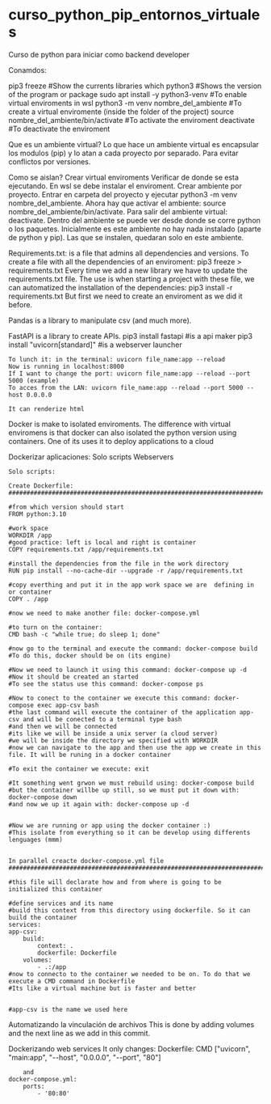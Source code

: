 # curso_python_pip_entornos_virtuales
Curso de python para iniciar como backend developer

Conamdos:

pip3 freeze                                     #Show the currents libraries 
which python3                                   #Shows the version of the program or package
sudo apt install -y python3-venv                #To enable virtual enviroments in wsl
python3 -m venv nombre_del_ambiente             #To create a virtual enviromente (inside the folder of the project)
source nombre_del_ambiente/bin/activate         #To activate the enviroment
deactivate                                      #To deactivate the enviroment


Que es un ambiente virtual?
Lo que hace un ambiente virtual es encapsular los modulos (pip) y lo atan a cada proyecto por separado. Para evitar conflictos por versiones.

Como se aislan? Crear virtual enviroments
    Verificar de donde se esta ejecutando.
    En wsl se debe instalar el enviroment.
    Crear ambiente por proyecto. Entrar en carpeta del proyecto y ejecutar python3 -m venv nombre_del_ambiente.
    Ahora hay que activar el ambiente: source nombre_del_ambiente/bin/activate.
    Para salir del ambiente virtual: deactivate.
    Dentro del ambiente se puede ver desde donde se corre python o los paquetes.
    Inicialmente es este ambiente no hay nada instalado (aparte de python y pip).
    Las que se instalen, quedaran solo en este ambiente.

Requirements.txt: is a file that admins all dependencies and versions.
    To create a file with all the dependencies of an enviroment: pip3 freeze > requirements.txt
    Every time we add a new library we have to update the requirements.txt file.
    The use is when starting a project with these file, we can automatized the installation of the dependencies:
        pip3 install -r requirements.txt
        But first we need to create an enviroment as we did it before.

Pandas is a library to manipulate csv (and much more).

FastAPI is a library to create APIs.
    pip3 install fastapi                #is a api maker
    pip3 install "uvicorn[standard]"    #is a webserver launcher

    To lunch it: in the terminal: uvicorn file_name:app --reload
    Now is running in localhost:8000
    If I want to change the port: uvicorn file_name:app --reload --port 5000 (example)
    To acces from the LAN: uvicorn file_name:app --reload --port 5000 --host 0.0.0.0

    It can renderize html


Docker is make to isolated enviroments.
    The difference with virtual enviromens is that docker can also isolated the python version using containers.
    One of its uses it to deploy applications to a cloud
    

Dockerizar aplicaciones:
    Solo scripts
    Webservers

    Solo scripts:

    Create Dockerfile:
    ##############################################################################################################################

    #from which version should start
    FROM python:3.10    

    #work space
    WORKDIR /app    
    #good practice: left is local and right is container    
    COPY requirements.txt /app/requirements.txt  

    #install the dependencies from the file in the work directory
    RUN pip install --no-cache-dir --upgrade -r /app/requirements.txt  

    #copy everthing and put it in the app work space we are  defining in or container
    COPY . /app

    #now we need to make another file: docker-compose.yml

    #to turn on the container:
    CMD bash -c "while true; do sleep 1; done"

    #now go to the terminal and execute the command: docker-compose build
    #To do this, docker should be on (its engine)

    #Now we need to launch it using this command: docker-compose up -d
    #Now it should be created an started
    #To see the status use this command: docker-compose ps

    #Now to conect to the container we execute this command: docker-compose exec app-csv bash
    #the last command will execute the container of the application app-csv and will be conected to a terminal type bash
    #and then we will be connected
    #its like we will be inside a unix server (a cloud server)
    #we will be inside the directory we specified with WORKDIR
    #now we can navigate to the app and then use the app we create in this file. It will be runing in a docker container

    #To exit the container we execute: exit

    #It something went grwon we must rebuild using: docker-compose build
    #but the container willbe up still, so we must put it down with: docker-compose down
    #and now we up it again with: docker-compose up -d


    #Now we are running or app using the docker container :)
    #This isolate from everything so it can be develop using differents lenguages (mmm)


    In parallel creacte docker-compose.yml file
    #############################################################################################################################################

    #this file will declarate how and from where is going to be initialized this container

    #define services and its name
    #build this context from this directory using dockerfile. So it can build the container
    services:
    app-csv:
        build:
            context: .
            dockerfile: Dockerfile
        volumes:
            - .:/app
    #now to connecto to the container we needed to be on. To do that we execute a CMD command in Dockerfile
    #Its like a virtual machine but is faster and better


    #app-csv is the name we used here



Automatizando la vinculación de archivos
    This is done by adding volumes and the next line as we add in this commit.

Dockerizando web services
    It only changes:
    Dockerfile:
        CMD ["uvicorn", "main:app", "--host", "0.0.0.0", "--port", "80"]

        and
    docker-compose.yml:
        ports:
            - '80:80'